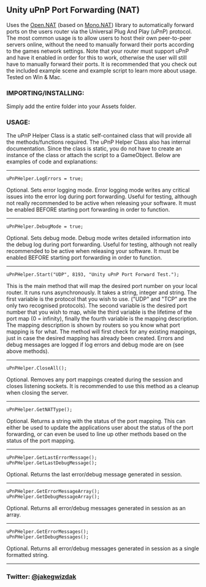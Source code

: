 ## Unity uPnP Port Forwarding (NAT)

Uses the [Open.NAT](https://github.com/lontivero/Open.NAT) (based on [Mono.NAT](https://github.com/alanmcgovern/Mono.Nat)) library to automatically forward ports on the users router via the Universal Plug And Play (uPnP) protocol. The most common usage is to allow users to host their own peer-to-peer servers online, without the need to manually forward their ports according to the games network settings. Note that your router must support uPnP and have it enabled in order for this to work, otherwise the user will still have to manually forward their ports. It is recommended that you check out the included example scene and example script to learn more about usage. Tested on Win & Mac.

### IMPORTING/INSTALLING:
Simply add the entire folder into your Assets folder.

### USAGE:
The uPnP Helper Class is a static self-contained class that will provide all the methods/functions required. The uPnP Helper Class also has internal documentation. Since the class is static, you do not have to create an instance of the class or attach the script to a GameObject. Below are examples of code and explanations:
***
	uPnPHelper.LogErrors = true;
Optional. Sets error logging mode. Error logging mode writes any critical issues into the error log during port forwarding. Useful for testing, although not really recommended to be active when releasing your software. It must be enabled BEFORE starting port forwarding in order to function.
***
	uPnPHelper.DebugMode = true;
Optional. Sets debug mode. Debug mode writes detailed information into the debug log during port forwarding. Useful for testing, although not really recommended to be active when releasing your software. It must be enabled BEFORE starting port forwarding in order to function.
***
	uPnPHelper.Start("UDP", 8193, "Unity uPnP Port Forward Test.");
This is the main method that will map the desired port number on your local router. It runs runs asynchronously. It takes a string, integer and string. The first variable is the protocol that you wish to use. ("UDP" and "TCP" are the only two recognised protocols). The second variable is the desired port number that you wish to map, while the third variable is the lifetime of the port map (0 = infinity), finally the fourth variable is the mapping description. The mapping description is shown by routers so you know what port mapping is for what. The method will first check for any existing mappings, just in case the desired mapping has already been created. Errors and debug messages are logged if log errors and debug mode are on (see above methods).
***
	uPnPHelper.CloseAll();
Optional. Removes any port mappings created during the session and closes listening sockets. It is recommended to use this method as a cleanup when closing the server.
***
	uPnPHelper.GetNATType();
Optional. Returns a string with the status of the port mapping. This can either be used to update the applications user about the status of the port forwarding, or can even be used to line up other methods based on the status of the port mapping.
***
	uPnPHelper.GetLastErrorMessage();
	uPnPHelper.GetLastDebugMessage();
Optional. Returns the last error/debug message generated in session.
***
	uPnPHelper.GetErrorMessageArray();
	uPnPHelper.GetDebugMessageArray();
Optional. Returns all error/debug messages generated in session as an array.
***
	uPnPHelper.GetErrorMessages();
	uPnPHelper.GetDebugMessages();
Optional. Returns all error/debug messages generated in session as a single formatted string.
***
### Twitter: [@jakegwizdak](https://twitter.com/JakeGwizdak)

